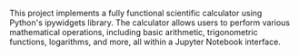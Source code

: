 This project implements a fully functional scientific calculator using Python's ipywidgets library. The calculator allows users to perform various mathematical operations, including basic arithmetic, trigonometric functions, logarithms, and more, all within a Jupyter Notebook interface.
